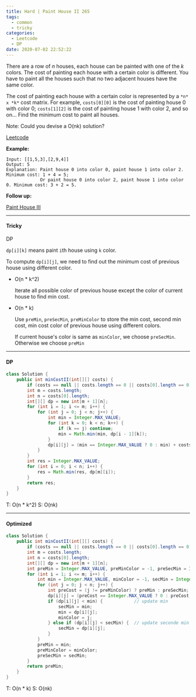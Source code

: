 ```yaml
---
title: Hard | Paint House II 265
tags:
  - common
  - tricky
categories:
  - Leetcode
  - DP
date: 2020-07-02 22:52:22
---
```


There are a row of *n* houses, each house can be painted with one of the *k* colors. The cost of painting each house with a certain color is different. You have to paint all the houses such that no two adjacent houses have the same color.

The cost of painting each house with a certain color is represented by a `*n* x *k*` cost matrix. For example, `costs[0][0]` is the cost of painting house 0 with color 0; `costs[1][2]` is the cost of painting house 1 with color 2, and so on... Find the minimum cost to paint all houses.

Note: Could you devise a O(nk) solution?

[Leetcode](https://leetcode.com/problems/paint-house-ii/)

<!--more-->

**Example:**

```
Input: [[1,5,3],[2,9,4]]
Output: 5
Explanation: Paint house 0 into color 0, paint house 1 into color 2. Minimum cost: 1 + 4 = 5; 
             Or paint house 0 into color 2, paint house 1 into color 0. Minimum cost: 3 + 2 = 5. 
```

**Follow up:** 

[Paint House III](https://leetcode.com/problems/paint-house-iii/)

---

#### Tricky 

DP

`dp[i][k]` means paint `i`th house using `k` color.

To compute `dp[i][j]`, we need to find out the minimum cost of previous house using different color.

* O(n \* k^2) 

  Iterate all possible color of previous house except the color of current house to find min cost.

* O(n \* k) 

  Use `preMin`, `preSecMin`, `preMinColor` to store the min cost, second min cost, min cost color of previous house using different colors.

  If current house's color is same as `minColor`, we choose `preSecMin`. Otherwise we choose `preMin`

---

#### DP

```java
class Solution {
    public int minCostII(int[][] costs) {
        if (costs == null || costs.length == 0 || costs[0].length == 0) return 0;
        int m = costs.length;
        int n = costs[0].length;
        int[][] dp = new int[m + 1][n];
        for (int i = 1; i <= m; i++) {
            for (int j = 0; j < n; j++) {
                int min = Integer.MAX_VALUE;
                for (int k = 0; k < n; k++) {
                    if (k == j) continue;
                    min = Math.min(min, dp[i - 1][k]);
                }
                dp[i][j] = (min == Integer.MAX_VALUE ? 0 : min) + costs[i - 1][j];
            }
        }
        int res = Integer.MAX_VALUE;
        for (int i = 0; i < n; i++) {
            res = Math.min(res, dp[m][i]);
        }
        return res;
    }
}
```

T: O(n \* k^2)			S: O(nk)

---

#### Optimized

```java
class Solution {
    public int minCostII(int[][] costs) {
        if (costs == null || costs.length == 0 || costs[0].length == 0) return 0;
        int m = costs.length;
        int n = costs[0].length;
        int[][] dp = new int[m + 1][n];
        int preMin = Integer.MAX_VALUE, preMinColor = -1, preSecMin = Integer.MAX_VALUE;
        for (int i = 1; i <= m; i++) {
            int min = Integer.MAX_VALUE, minColor = -1, secMin = Integer.MAX_VALUE;
            for (int j = 0; j < n; j++) {
                int preCost = (j != preMinColor) ? preMin : preSecMin;
                dp[i][j] = (preCost == Integer.MAX_VALUE ? 0 : preCost) + costs[i - 1][j];
                if (dp[i][j] < min) {            // update min
                    secMin = min;
                    min = dp[i][j];
                    minColor = j;
                } else if (dp[i][j] < secMin) {  // update seconde min
                    secMin = dp[i][j];
                }
            }
            preMin = min;
            preMinColor = minColor;
            preSecMin = secMin;
        }
        return preMin;
    }
}
```

T: O(n \* k)				S: O(nk)

